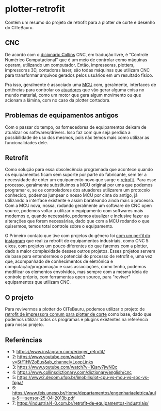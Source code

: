 # plotter-retrofit
Contém um resumo do projeto de retrofit para a plotter de corte e desenho do CITeBauru.

## CNC
De acordo com o [dicionário Collins](https://www.collinsdictionary.com/dictionary/english/cnc) CNC, em tradução livre, é "Controle Numérico Computacional" que é um meio de controlar como máquinas operam, utilizando um computador. Então, impressoras, plotters, impressoras 3D, cortadoras laser, são todas máquinas que utilizam CNC para transformar arquivos gerados pelos usuários em um resultado físico.

Pra isso, geralmente é associado uma [MCU](https://www2.decom.ufop.br/imobilis/iot-cpu-vs-mcu-vs-soc-vs-fpga/) com, geralmente, interfaces de potências para controlar os [atuadores](https://www.feis.unesp.br/Home/departamentos/engenhariaeletrica/aula-5---sensor-25-04-2013b.pdf) que vão gerar alguma coisa no mundo material, como um motor que gera algum movimento ou que acionam a lâmina, com no caso da plotter cortadora.

## Problemas de equipamentos antigos
Com o passar do tempo, os fornecedores de equipamentos deixam de atualizar os softwares/drivers. Isso faz com que seja perdida a possibilidade de uso dos mesmos, pois não temos mais como utilizar as funcionalidades dele.

## Retrofit
Como solução para essa obsolecência programada que acontece quando os equipamentos ficam sem suporte por parte do fabricante, sem ter a necessidade de obter um equipamento novo que surge o [retrofit](https://industrial4-0.com.br/retrofit-de-equipamentos-industriais/). Para esse processo, geralmente substituimos a MCU original por uma que podemos programar e, se os controladores dos atuadores utilizarem um protocolo conhecido, podemos jumpear o nosso MCU por cima do antigo, já utilizando a interface existente e assim barateando ainda mais  o processo. 
Com a MCU nova, nossa, rodando geralmente um software de CNC open source, podemos voltar a utilizar o equipamento com softwares mais modernos e, quando necessário, podemos atualizar e inclusive fazer  as alterações que forem necessárias, dado que com a MCU rodando o que quisermos, temos total controle sobre o equipamento.

O Primeiro contato que tive com projetos do gênero foi [com um perfil do instagram](https://www.instagram.com/eringer_retrofit/) que realiza retrofit de equipamentos industriais, como CNC 5 eixos, com projetos um pouco diferentes do que faremos com a plotter, dado a maior complexidade desses outros projetos. Esses projetos servem de base para entendermos o potencial do processo de retrofit e, uma vez que, acompanhado de conhecimentos de eletrônica e computação/programação e suas associações, como tenho, podemos modificar os elementos envolvidos, mas sempre com a mesma ideia de controle próprio, com ferramentas open source, para "reviver" equipamentos que utilizam CNC.

## O projeto
Para revivermos a plotter do CITeBauru, podemos utilizar o projeto de [retrofit de impressora comum para plotter de corte](https://www.youtube.com/watch?v=StF1HVZoEus&ab_channel=LoopLinks) como base, dado que podemos utilizar todos os programas e plugins existentes na referência para nosso projeto.

## Referências
- 1: https://www.instagram.com/eringer_retrofit/
- 2: https://www.youtube.com/watch?v=StF1HVZoEus&ab_channel=LoopLinks
- 3: https://www.youtube.com/watch?v=1Qary7jwNQc
- 4: https://www.collinsdictionary.com/dictionary/english/cnc
- 5: https://www2.decom.ufop.br/imobilis/iot-cpu-vs-mcu-vs-soc-vs-fpga/
- 6: https://www.feis.unesp.br/Home/departamentos/engenhariaeletrica/aula-5---sensor-25-04-2013b.pdf
- 7: https://industrial4-0.com.br/retrofit-de-equipamentos-industriais/
